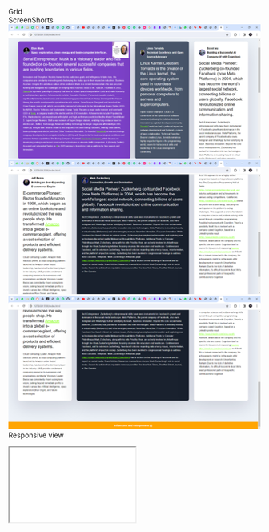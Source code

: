 Grid 
<br>
 ScreenShorts
 <br>
 <img src="/screen shorts/Screenshot 2024-03-26 161354.png">
 <img src="/screen shorts/Screenshot 2024-03-26 161416.png">
 <img src="/screen shorts/Screenshot 2024-03-26 161438.png">
 <br>
 Responsive view
 <iframe  src="/screen shorts/Screenshot 2024-03-26 155459.pdf" type="type/pdf" width="50%" height="50%"></iframe>
